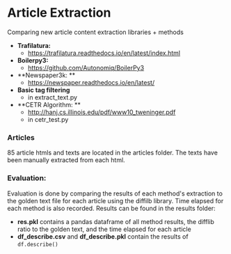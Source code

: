 # Article Extraction
Comparing new article content extraction libraries + methods
  - **Trafilatura:** 
    - https://trafilatura.readthedocs.io/en/latest/index.html
  - **Boilerpy3:** 
    - https://github.com/Autonomiq/BoilerPy3
  - **Newspaper3k: **
    - https://newspaper.readthedocs.io/en/latest/
  - **Basic tag filtering**
    - in extract_text.py
  - **CETR Algorithm: **
    - http://hanj.cs.illinois.edu/pdf/www10_tweninger.pdf
    - in cetr_test.py

### Articles
85 article htmls and texts are located in the articles folder. The texts have been manually extracted from each html. 

### Evaluation:
Evaluation is done by comparing the results of each method's extraction to the golden text file for each article using the diffilb library.
Time elapsed for each method is also recorded.
Results can be found in the results folder:
  - **res.pkl** contains a pandas dataframe of all method results, the difflib ratio to the golden text, and the time elapsed for each article
  - **df_describe.csv** and **df_describe.pkl** contain the results of ```df.describe()```


